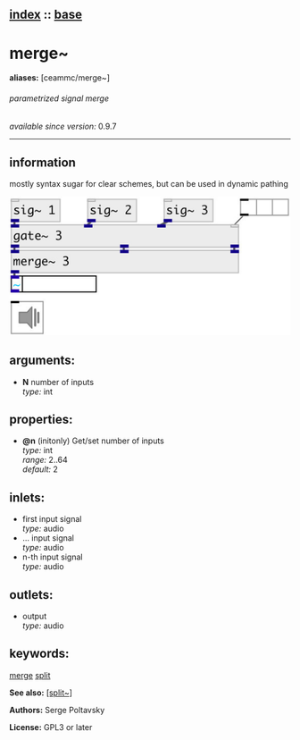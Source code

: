 [index](index.html) :: [base](category_base.html)
---

# merge~
**aliases:** [ceammc/merge\~]


###### parametrized signal merge

*available since version:* 0.9.7

---


## information
mostly syntax sugar for clear schemes, but can be used in dynamic pathing


[![example](../examples/img/merge~.jpg)](../examples/pd/merge~.pd)



## arguments:

* **N**
number of inputs<br>
_type:_ int<br>





## properties:

* **@n** (initonly)
Get/set number of inputs<br>
_type:_ int<br>
_range:_ 2..64<br>
_default:_ 2<br>



## inlets:

* first input signal<br>
_type:_ audio
* ... input signal<br>
_type:_ audio
* n-th input signal<br>
_type:_ audio



## outlets:

* output<br>
_type:_ audio



## keywords:

[merge](keywords/merge.html)
[split](keywords/split.html)



**See also:**
[\[split~\]](split~.html)




**Authors:** Serge Poltavsky




**License:** GPL3 or later





